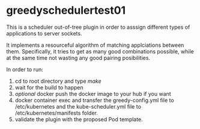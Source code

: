 # greedyschedulertest01

This is a scheduler out-of-tree plugin in order to asssign different types of applications to server sockets.

It implements a resourceful algorithm of matching applciations between them.
Specifically, it tries to get as many good combinations possible, while at the same
time not wasting any good pairing posibilities.

In order to run:

   1. cd to root directory and type *make*
   2. wait for the build to happen
   3. *optional* docker push the docker image to your hub if you want
   4. docker container exec and transfer the greedy-config.yml file to /etc/kubernetes and the kube-scheduler.yml file to /etc/kubernetes/manifests folder.
   5. validate the plugin with the proposed Pod template.
